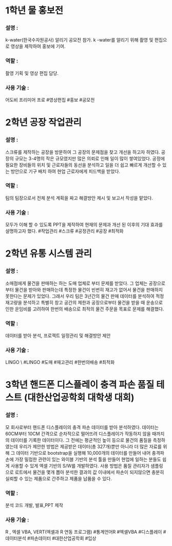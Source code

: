 # 1학년 물 홍보전
### 설명 : 
k-water(한국수자원공사) 알리기 공모전 참가. k -water를 알리기 위해 촬영 및 편집으로 영상을 제작하여 홍보에 기여. 
### 역할 :
 촬영 기획 및 영상 편집 담당. 
### 사용 기술 : 
어도비 프리미어 프로 
\#영상편집 #홍보 #공모전 

# 2학년 공장 작업관리 
### 설명 :
 스크류를 제작하는 공장을 방문하여 그 공장의 문제점을 찾고 개선을 하고자 하였다. 공장의 규모는 3-4명의 작은 규모였지만 많은 의뢰로 인해 일이 많이 쌓여있었다. 공정에 필요한 장비들의 위치 및 근로자들의 동선을 분석하고 일을 더 쉽고 빠르게 개선할 수 있는 방안으로 기구 배치 하여 현업 근로자에게 피드백을 받았다.
### 역할 : 
팀의 팀장으로서 전체 분석 계획을 짜고 해결방안 제시 및 보고서 작성을 맡았다. 
### 사용 기술 :
 모두가 이해 할 수 있도록 PPT을 제작하여 현재의 문제과 개선 된 이후의 기대 효과를 설명하고자 했다.
\#작업관리 #스크류 #공정관리 #공장 #최적화

# 2학년 유통 시스템 관리
### 설명 : 
소매점에게 물건을 판매하는 하는 도매 업체로 부터 문제를 받았다. 그 업체는 공장으로부터 물건을 받아와 판매하는데 특정한 물건이 빈번히 재고가 없어서 물건을 판매하지 못한다는 문제가 있었다. 그래서 우리 팀은 3년간의 물건 판매 데이터를 분석하여 적정 재고량을 분석하고 특별히 창고 공간의 제한과 공장으로부터 물건을 받을 때 운송으로 인한 운임비를 고려하여 한번의 배송으로 최적의 물건 주문을 목표로 문제를 해결했다. 
### 역할 : 
데이터를 받아 분석, 프로젝트 일정관리 및 해결방안 제안
### 사용 기술 :
 LINGO
\ #LINGO #도매 #재고관리 #한번의배송 #최적화


# 3학년 핸드폰 디스플레이 충격 파손 품질 테스트 (대한산업공학회 대학생 대회)
### 설명 : 
모 회사로부터 핸드폰 디스플레이의 충격 파손 데이터를 받아 분석하였다. 데이터는 60CM부터 10CM 간격으로 순차적으로 떨어뜨려 디스플레이가 작동하지 않을 때까지의 데이터를 기록한 데이터이다. 그 전에는 평균적인 높이 등으로 물건의 품질을 측정하였는데 우리가 제안한 방법은 제공받은 데이터(총 327개)뿐만 아니라 더 많은 자료를 위해 그 데이터 기반으로 bootstrap을 실행해 10,000개의 데이터를 만들어 내어 충격파손에 가장 밀접한 관련이 있는 와이블 기반의 분석 툴을 만들어 현업에 일하는 분들도 쉽게 사용할 수 있게 엑셀 기반의 S/W를 개발하였다. 사용 방법은 품질 관리자가 샘플링으로 로트에서 물건을 몇개 뽑아 분석한 결과의 값 이내에서 파손이 되지않으면 충분히 실뢰할 수 있는 제품으로 간주하고 제품을 납품을 수 있다. 
 ### 역할 :
 분석 코드 개발, 발표,PPT 제작
 ### 사용 기술 :
 R , 엑셀 VBA, VERT(엑셀과 R 연동 프로그램)
 \#통계언어R #엑셀VBA #디스플레이 #데이터분석 #파손데이터 #대한산업공학회 #입상

